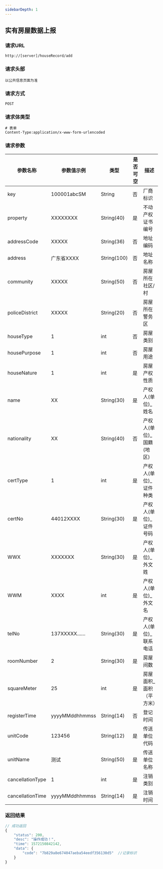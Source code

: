 ```yaml
---
sidebarDepth: 1
---
```

## 实有房屋数据上报
### 请求URL

```
http://[server]/houseRecord/add
```

### 请求头部

```
以公共信息页面为准
```

### 请求方式

```
POST 
```

### 请求体类型

```
# 表单
Content-Type:application/x-www-form-urlencoded
```

### 请求参数

|  参数名称   | 参数值示例 |  类型  |  是否可空   |   描述  |
| --- | --- | --- | --- | --- |
| key | 100001abcSM| String | 否 | 厂商标识
| property | XXXXXXXX | String(40) | 是 | 不动产权证书编号
| addressCode | XXXXX | String(36) | 否 | 地址编码
| address | 广东省XXXX | String(100) | 否 | 地址名称
| community | XXXXX | String(50) | 否 | 房屋所在社区/村
| policeDistrict | XXXXX | String(20) | 否 | 房屋所在警务区
| houseType | 1 | int | 否 | 房屋类别
| housePurpose | 1| int | 否 | 房屋用途
| houseNature | 1 | int | 是  |  房屋产权性质 |
| name | XX | String(30) | 是 | 产权人(单位)_姓名
| nationality | XX| String(40) | 否 | 产权人(单位)_国籍(地区)
| certType | 1 | int | 是 | 产权人(单位)_证件种类
| certNo | 44012XXXX |String(30)| 是 | 产权人(单位)_证件号码
| WWX | XXXXXXX |String(30)| 是 | 产权人(单位)_外文姓
| WWM | XXXX |int| 是 | 产权人(单位)_外文名
| telNo | 137XXXXX…… |String(30)| 是 | 产权人(单位)_联系电话
| roomNumber | 2 |String(30)| 是 | 房屋间数
| squareMeter | 25 |int| 是 | 房屋面积_面积（平方米）
| registerTime | yyyyMMddhhmmss |String(14)| 否 |登记时间
| unitCode | 123456 |String(12)| 是 | 传送单位代码
| unitName | 测试 |String(50)| 是 | 传送单位名称
| cancellationType | 1 |int| 是 | 注销类别
| cancellationTime | yyyyMMddhhmmss |String(14)| 是 | 注销时间


### 返回结果

```javascript
// 成功返回
{
    "status": 200,
    "desc": "操作成功！",
    "time": 1572150842142,
    "data": {
        "code": "7b829a8e674047aeba54eedf356130d5"  //记录标识
    }
}
```
